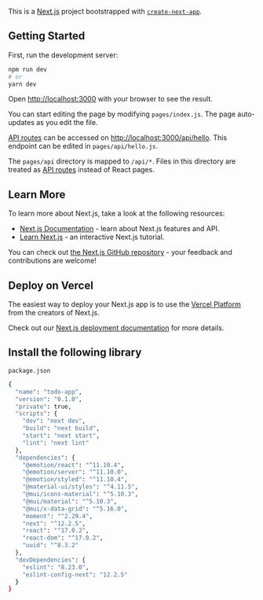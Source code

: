 This is a [Next.js](https://nextjs.org/) project bootstrapped with [`create-next-app`](https://github.com/vercel/next.js/tree/canary/packages/create-next-app).

## Getting Started

First, run the development server:

```bash
npm run dev
# or
yarn dev
```

Open [http://localhost:3000](http://localhost:3000) with your browser to see the result.

You can start editing the page by modifying `pages/index.js`. The page auto-updates as you edit the file.

[API routes](https://nextjs.org/docs/api-routes/introduction) can be accessed on [http://localhost:3000/api/hello](http://localhost:3000/api/hello). This endpoint can be edited in `pages/api/hello.js`.

The `pages/api` directory is mapped to `/api/*`. Files in this directory are treated as [API routes](https://nextjs.org/docs/api-routes/introduction) instead of React pages.

## Learn More

To learn more about Next.js, take a look at the following resources:

- [Next.js Documentation](https://nextjs.org/docs) - learn about Next.js features and API.
- [Learn Next.js](https://nextjs.org/learn) - an interactive Next.js tutorial.

You can check out [the Next.js GitHub repository](https://github.com/vercel/next.js/) - your feedback and contributions are welcome!

## Deploy on Vercel

The easiest way to deploy your Next.js app is to use the [Vercel Platform](https://vercel.com/new?utm_medium=default-template&filter=next.js&utm_source=create-next-app&utm_campaign=create-next-app-readme) from the creators of Next.js.

Check out our [Next.js deployment documentation](https://nextjs.org/docs/deployment) for more details.

## Install the following library

`package.json`

```bash
{
  "name": "todo-app",
  "version": "0.1.0",
  "private": true,
  "scripts": {
    "dev": "next dev",
    "build": "next build",
    "start": "next start",
    "lint": "next lint"
  },
  "dependencies": {
    "@emotion/react": "^11.10.4",
    "@emotion/server": "^11.10.0",
    "@emotion/styled": "^11.10.4",
    "@material-ui/styles": "^4.11.5",
    "@mui/icons-material": "^5.10.3",
    "@mui/material": "^5.10.3",
    "@mui/x-data-grid": "^5.16.0",
    "moment": "^2.29.4",
    "next": "^12.2.5",
    "react": "^17.0.2",
    "react-dom": "^17.0.2",
    "uuid": "^8.3.2"
  },
  "devDependencies": {
    "eslint": "8.23.0",
    "eslint-config-next": "12.2.5"
  }
}

```

